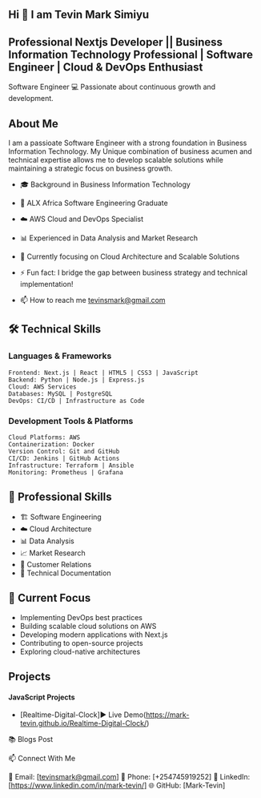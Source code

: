 ## Hi 👋 I am Tevin Mark Simiyu

## Professional Nextjs Developer || Business Information Technology Professional | Software Engineer | Cloud & DevOps Enthusiast

Software Engineer 💻 Passionate about continuous growth and development.

## About Me
I am a passioate Software Engineer with a strong foundation in Business Information Technology. My Unique combination of business acumen and technical expertise allows me to develop scalable solutions while maintaining a strategic focus on business growth.

* 🎓 Background in Business Information Technology
* 🚀 ALX Africa Software Engineering Graduate
* ☁️ AWS Cloud and DevOps Specialist
* 📊 Experienced in Data Analysis and Market Research
* 🌱 Currently focusing on Cloud Architecture and Scalable Solutions
* ⚡ Fun fact: I bridge the gap between business strategy and technical implementation!

* 📫 How to reach me tevinsmark@gmail.com

## 🛠️ Technical Skills

### Languages & Frameworks
```
Frontend: Next.js | React | HTML5 | CSS3 | JavaScript
Backend: Python | Node.js | Express.js
Cloud: AWS Services
Databases: MySQL | PostgreSQL
DevOps: CI/CD | Infrastructure as Code
```

### Development Tools & Platforms
```
Cloud Platforms: AWS
Containerization: Docker
Version Control: Git and GitHub
CI/CD: Jenkins | GitHub Actions
Infrastructure: Terraform | Ansible
Monitoring: Prometheus | Grafana
```

## 💼 Professional Skills
* 🏗️ Software Engineering
* ☁️ Cloud Architecture
* 📊 Data Analysis
* 📈 Market Research
* 🤝 Customer Relations
* 📝 Technical Documentation

## 🎯 Current Focus
* Implementing DevOps best practices
* Building scalable cloud solutions on AWS
* Developing modern applications with Next.js
* Contributing to open-source projects
* Exploring cloud-native architectures


## Projects
#### JavaScript Projects
* [Realtime-Digital-Clock]▶️ Live Demo(https://mark-tevin.github.io/Realtime-Digital-Clock/)

📚 Blogs Post


📫 Connect With Me

📧 Email: [tevinsmark@gmail.com]
📱 Phone: [+254745919252]
💼 LinkedIn: [https://www.linkedin.com/in/mark-tevin/]
🌐 GitHub: [Mark-Tevin]

